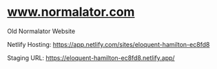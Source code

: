 # www.normalator.com
Old Normalator Website


Netlify Hosting: https://app.netlify.com/sites/eloquent-hamilton-ec8fd8

Staging URL: https://eloquent-hamilton-ec8fd8.netlify.app/
